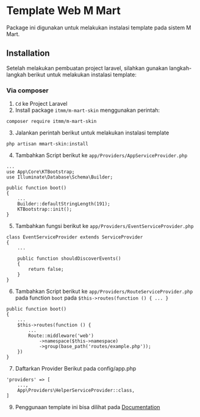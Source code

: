 # Template Web M Mart

Package ini digunakan untuk melakukan instalasi template pada sistem M Mart.

## Installation

Setelah melakukan pembuatan project laravel, silahkan gunakan langkah-langkah berikut untuk melakukan instalasi template:

### Via composer

1. `Cd` ke Project Laravel
2. Install package `itmm/m-mart-skin` menggunakan perintah:
```
composer require itmm/m-mart-skin
```
3. Jalankan perintah berikut untuk melakukan instalasi template 
```
php artisan mmart-skin:install
```
4. Tambahkan Script berikut ke `app/Providers/AppServiceProvider.php`
```
...
use App\Core\KTBootstrap;
use Illuminate\Database\Schema\Builder;

public function boot()
{
    ...
    Builder::defaultStringLength(191);
    KTBootstrap::init();
}
```
5. Tambahkan fungsi berikut ke `app/Providers/EventServiceProvider.php`
```
class EventServiceProvider extends ServiceProvider
{
    ...

    public function shouldDiscoverEvents()
    {
        return false;
    }
}
```
6. Tambahkan Script berikut ke `app/Providers/RouteServiceProvider.php` pada function `boot` pada `$this->routes(function () { ... }`
```
public function boot()
{
    ...
    $this->routes(function () {
        ...
        Route::middleware('web')
            ->namespace($this->namespace)
            ->group(base_path('routes/example.php'));
    })
}
```
7. Daftarkan Provider Berikut pada config/app.php
```
'providers' => [
    ...,
    App\Providers\HelperServiceProvider::class,
]
```
9. Penggunaan template ini bisa dilihat pada [Documentation](https://preview.keenthemes.com/laravel/metronic/docs/index)
